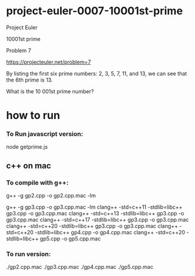 # project-euler-0007-10001st-prime

Project Euler

10001st prime

Problem 7

https://projecteuler.net/problem=7

By listing the first six prime numbers: 2, 3, 5, 7, 11, and 13, we can see that the 6th prime is 13.

What is the 10 001st prime number?

# how to run

### To Run javascript version:

node getprime.js

## c++ on mac
### To compile with g++:
g++ -g gp2.cpp -o gp2.cpp.mac -lm

g++ -g gp3.cpp -o gp3.cpp.mac -lm
clang++ -std=c++11 -stdlib=libc++ gp3.cpp -o gp3.cpp.mac
clang++ -std=c++13 -stdlib=libc++ gp3.cpp -o gp3.cpp.mac
clang++ -std=c++17 -stdlib=libc++ gp3.cpp -o gp3.cpp.mac
clang++ -std=c++20 -stdlib=libc++ gp3.cpp -o gp3.cpp.mac
clang++ -std=c++20 -stdlib=libc++ gp4.cpp -o gp4.cpp.mac
clang++ -std=c++20 -stdlib=libc++ gp5.cpp -o gp5.cpp.mac


### To run  version:
./gp2.cpp.mac
./gp3.cpp.mac
./gp4.cpp.mac
./gp5.cpp.mac

